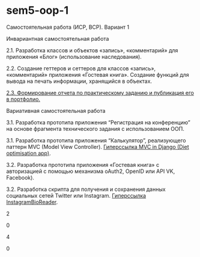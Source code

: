 # sem5-oop-1
Самостоятельная работа (ИСР, ВСР). Вариант 1

Инвариантная самостоятельная работа

2.1. Разработка классов и объектов «запись», «комментарий» для приложения «Блог» (использование наследования).

2.2. Создание геттеров и сеттеров для классов «запись», «комментарий» приложения «Гостевая книга». Создание функций для вывода на печать информации, хранящийся в объектах.

[2.3. Формирование отчета по практическому заданию и публикация его в портфолио.](https://repl.it/@MarinaKrvtsn/Blog-1#main.py)

Вариативная самостоятельная работа

3.1. Разработка прототипа приложения “Регистрация на конференцию” на основе фрагмента технического задания с использованием ООП.

 

3.1. Разработка прототипа приложения “Калькулятор”, реализующего паттерн MVC (Model View Controller).
[Гиперссылка MVC in Django (Diet optimisation app)](https://github.com/Meao/dietapp).

 

3.2. Разработка прототипа приложения «Гостевая книга» с авторизацией с помощью механизма oAuth2, OpenID или API VK, Facebook).

 

3.2. Разработка скрипта для получения и сохранения данных социальных сетей Twitter или Instagram.
[Гиперссылка InstagramBioReader](https://github.com/Meao/py/blob/master/InstagramBioReader.py).

2

 

 

0

 

4

 

0

